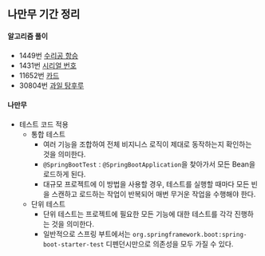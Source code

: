 ## 나만무 기간 정리

#### 알고리즘 풀이
* 1449번 [수리공 항승](https://github.com/dongyeoppp/Jungle_TIL/blob/main/jungle_week14/bk_1449.py)  
* 1431번 [시리얼 번호](https://github.com/dongyeoppp/Jungle_TIL/blob/main/jungle_week14/bk_1431.py)   
* 11652번 [카드](https://github.com/dongyeoppp/Jungle_TIL/blob/main/jungle_week14/bk_11652.py)   
* 30804번 [과일 탕후루](https://github.com/dongyeoppp/Jungle_TIL/blob/main/jungle_week14/bk_30804.py)    

#### 나만무
* 테스트 코드 적용   
    * 통합 테스트   
        * 여러 기능을 조합하여 전체 비지니스 로직이 제대로 동작하는지 확인하는 것을 의미한다.  
        * ```@SpringBootTest``` : ```@SpringBootApplication```을 찾아가서 모든 Bean을 로드하게 된다.  
        * 대규모 프로젝트에 이 방법을 사용할 경우, 테스트를 실행할 때마다 모든 빈을 스캔하고 로드하는 작업이 반복되어 매번 무거운 작업을 수행해야 한다.   
    * 단위 테스트   
        * 단위 테스트는 프로젝트에 필요한 모든 기능에 대한 테스트를 각각 진행하는 것을 의미한다.   
        * 일반적으로 스프링 부트에서는 ```org.springframework.boot:spring-boot-starter-test``` 디펜던시만으로 의존성을 모두 가질 수 있다.   
        